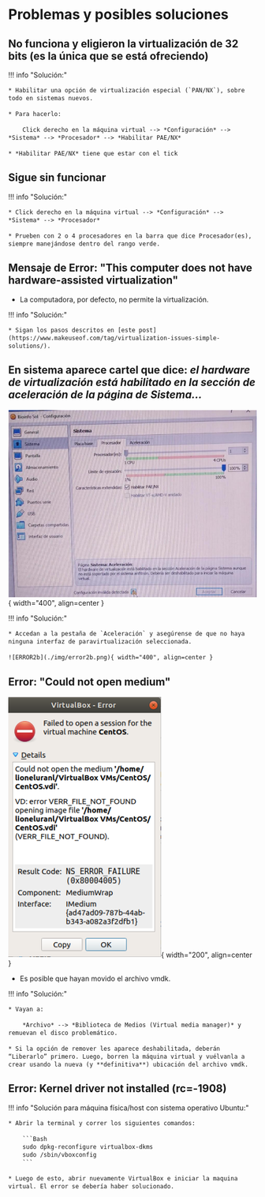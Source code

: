 
# Problemas y posibles soluciones

## No funciona y eligieron la virtualización de 32 bits (es la única que se está ofreciendo)

!!! info "Solución:"

    * Habilitar una opción de virtualización especial (`PAN/NX`), sobre todo en sistemas nuevos.

    * Para hacerlo: 

        Click derecho en la máquina virtual --> *Configuración* --> *Sistema* --> *Procesador* --> *Habilitar PAE/NX*

    * *Habilitar PAE/NX* tiene que estar con el tick

## Sigue sin funcionar

!!! info "Solución:"

    * Click derecho en la máquina virtual --> *Configuración* --> *Sistema* --> *Procesador*

    * Prueben con 2 o 4 procesadores en la barra que dice Procesador(es), siempre manejándose dentro del rango verde.

## Mensaje de Error: "This computer does not have hardware-assisted virtualization"

* La computadora, por defecto, no permite la virtualización.

!!! info "Solución:"

    * Sigan los pasos descritos en [este post](https://www.makeuseof.com/tag/virtualization-issues-simple-solutions/).

## En sistema aparece cartel que dice: *el hardware de virtualización está habilitado en la sección de aceleración de la página de Sistema...*

![ERROR2a](./img/error2a.png){ width="400", align=center }

!!! info "Solución:"

    * Accedan a la pestaña de `Aceleración` y asegúrense de que no haya ninguna interfaz de paravirtualización seleccionada.

    ![ERROR2b](./img/error2b.png){ width="400", align=center }


## Error: "Could not open medium"

![ERROR3](./img/error3.png){ width="200", align=center }

* Es posible que hayan movido el archivo vmdk.

!!! info "Solución:"

    * Vayan a:

        *Archivo* --> *Biblioteca de Medios (Virtual media manager)* y remuevan el disco problemático.

    * Si la opción de remover les aparece deshabilitada, deberán “Liberarlo” primero. Luego, borren la máquina virtual y vuélvanla a crear usando la nueva (y **definitiva**) ubicación del archivo vmdk.


## Error: Kernel driver not installed (rc=-1908)

!!! info "Solución para máquina física/host con sistema operativo Ubuntu:"

    * Abrir la terminal y correr los siguientes comandos:

        ```Bash
        sudo dpkg-reconfigure virtualbox-dkms
        sudo /sbin/vboxconfig
        ```

    * Luego de esto, abrir nuevamente VirtualBox e iniciar la maquina virtual. El error se debería haber solucionado.
